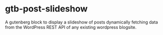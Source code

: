 # gtb-post-slideshow
A gutenberg block to display a slideshow of posts dynamically fetching data from the WordPress REST API of any existing wordpress blogsite.
